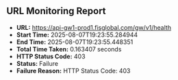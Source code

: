 ## URL Monitoring Report

- **URL:** https://api-gw1-prod1.fisglobal.com/gw/v1/health
- **Start Time:** 2025-08-07T19:23:55.284944
- **End Time:** 2025-08-07T19:23:55.448351
- **Total Time Taken:** 0.163407 seconds
- **HTTP Status Code:** 403
- **Status:** Failure
- **Failure Reason:** HTTP Status Code: 403
